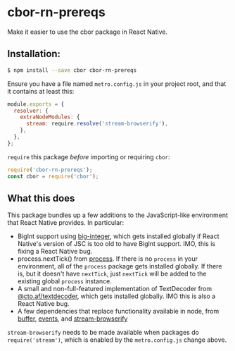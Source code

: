# cbor-rn-prereqs

Make it easier to use the cbor package in React Native.


## Installation:

```bash
$ npm install --save cbor cbor-rn-prereqs
```

Ensure you have a file named `metro.config.js` in your project root, and that
it contains at least this:

```js
module.exports = {
  resolver: {
    extraNodeModules: {
      stream: require.resolve('stream-browserify'),
    },
  },
};
```

`require` this package *before* importing or requiring `cbor`:

```js
require('cbor-rn-prereqs');
const cbor = require('cbor');
```

## What this does

This package bundles up a few additions to the JavaScript-like environment
that React Native provides.  In particular:

- BigInt support using [big-integer](https://github.com/peterolson/BigInteger.js#readme), which gets installed globally if React Native's version of JSC is too old to have BigInt support.  IMO, this is fixing a React Native bug.
- process.nextTick() from [process](https://github.com/shtylman/node-process#readme).  If there is no `process` in your environment, all of the `process` package gets installed globally.  If there is, but it doesn't have `nextTick`, just `nextTick` will be added to the existing global `process` instance.
- A small and non-full-featured implementation of TextDecoder from [@cto.af/textdecoder](https://github.com/hildjj/ctoaf-textdecoder#readme), which gets installed globally.  IMO this is also a React Native bug.
- A few dependencies that replace functionality available in node, from [buffer](https://github.com/feross/buffer), [events](https://github.com/Gozala/events#readme), and [stream-browserify](https://github.com/browserify/stream-browserify)

`stream-browserify` needs to be made available when packages do `require('stream')`, which is enabled by the `metro.config.js` change above.

